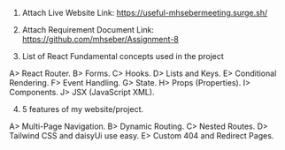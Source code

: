 1. Attach Live Website Link:
https://useful-mhsebermeeting.surge.sh/

2. Attach Requirement Document Link:
https://github.com/mhseber/Assignment-8

3. List of React Fundamental concepts used in the project

A> React Router.
B> Forms.
C> Hooks.
D> Lists and Keys.
E> Conditional Rendering.
F> Event Handling.
G> State.
H> Props (Properties).
I> Components.
J> JSX (JavaScript XML).

4.  5 features of my website/project.

A> Multi-Page Navigation.
B> Dynamic Routing.
C> Nested Routes.
D> Tailwind CSS and daisyUi use easy.
E> Custom 404 and Redirect Pages.
